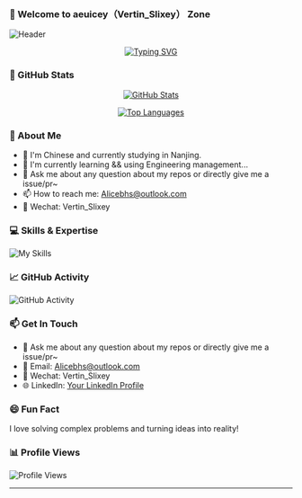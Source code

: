 ### 🚀 Welcome to aeuicey（Vertin_Slixey） Zone

![Header](https://gcore.jsdelivr.net/gh/aeuicey/Picwent/pic/20250702101021407.png)

<p align="center">
  <a href="https://github.com/aeuicey"><img src="https://readme-typing-svg.demolab.com?font=Fira+Code&pause=1000&color=165DFF&center=true&vCenter=true&width=435&lines=Hello+there!+I'm+aeuicey;Engineering+Management+Enthusiast;Open+Source+Contributor" alt="Typing SVG" /></a>
</p>

### 🌟 GitHub Stats

<p align="center">
  <a href="https://github.com/aeuicey">
    <img src="https://github-readme-stats.vercel.app/api?username=aeuicey&show_icons=true&theme=tokyonight&count_private=true&hide_border=true&include_all_commits=true" alt="GitHub Stats" />
  </a>
</p>

<p align="center">
  <a href="https://github.com/aeuicey">
    <img src="https://github-readme-stats.vercel.app/api/top-langs/?username=aeuicey&layout=compact&theme=tokyonight&hide_border=true&langs_count=8" alt="Top Languages" />
  </a>
</p>

### 👋 About Me

- 🔭 I'm Chinese and currently studying in Nanjing.
- 📖 I'm currently learning && using Engineering management...
- 🌱 Ask me about any question about my repos or directly give me a issue/pr~
- 📫 How to reach me: [Alicebhs@outlook.com](mailto:Alicebhs@outlook.com)
- 💬 Wechat: Vertin_Slixey

### 💻 Skills & Expertise

![My Skills](https://skillicons.dev/icons?i=py,java,html,css,js,git,github,linux,mysql,postgresql)


### 📈 GitHub Activity

![GitHub Activity](https://github-readme-activity-graph.vercel.app/graph?username=aeuicey&bg_color=ffffff&color=165DFF&line=165DFF&point=165DFF&area=true&hide_border=true)

### 📫 Get In Touch

- 💬 Ask me about any question about my repos or directly give me a issue/pr~
- 📧 Email: [Alicebhs@outlook.com](mailto:Alicebhs@outlook.com)
- 💬 Wechat: Vertin_Slixey
- 🌐 LinkedIn: [Your LinkedIn Profile](link-to-linkedin)

### 😄 Fun Fact

I love solving complex problems and turning ideas into reality!

### 📊 Profile Views

![Profile Views](https://komarev.com/ghpvc/?username=aeuicey&color=165DFF)

---


